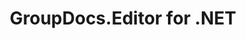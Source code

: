 ---
title: GroupDocs.Editor for .NET
type: docs
weight: 10
url: /net/
description: GroupDocs.Editor for .NET API References contain examples, code snippets, and API documentation. It provides namespaces, classes, interfaces, and other API details.
is_root: true
version:
---